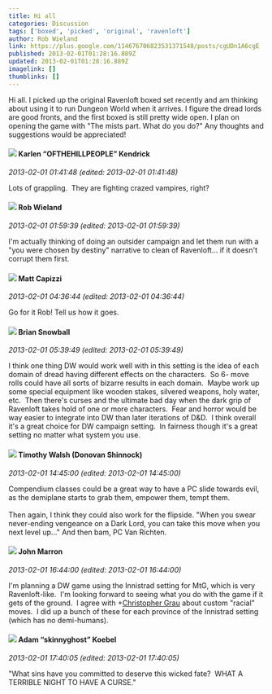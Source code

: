 ```yaml
---
title: Hi all
categories: Discussion
tags: ['boxed', 'picked', 'original', 'ravenloft']
author: Rob Wieland
link: https://plus.google.com/114676706823531371548/posts/cgUDn1A6cgE
published: 2013-02-01T01:28:16.889Z
updated: 2013-02-01T01:28:16.889Z
imagelink: []
thumblinks: []
---
```


Hi all. I picked up the original Ravenloft boxed set recently and am thinking about using it to run Dungeon World when it arrives. I figure the dread lords are good fronts, and the first boxed is still pretty wide open. I plan on opening the game with &quot;The mists part. What do you do?&quot; Any thoughts and suggestions would be appreciated!
<div id='comment z13ns5koexbezjeap04cdtzqcvy5tjfhh3k'>
  <h4><img src='{{site.baseurl}}//images/avatars/108408137525442565511_photo.jpg'> Karlen “OFTHEHILLPEOPLE” Kendrick</h4>
      <p><cite>2013-02-01 01:41:48 (edited: 2013-02-01 01:41:48)</cite></p>
        <p>Lots of grappling.  They are fighting crazed vampires, right?</p>
</div>
        

<div id='comment z13ns5koexbezjeap04cdtzqcvy5tjfhh3k'>
  <h4><img src='{{site.baseurl}}//images/avatars/114676706823531371548_photo.jpg'> Rob Wieland</h4>
      <p><cite>2013-02-01 01:59:39 (edited: 2013-02-01 01:59:39)</cite></p>
        <p>I&#39;m actually thinking of doing an outsider campaign and let them run with a &quot;you were chosen by destiny&quot; narrative to clean of Ravenloft... if it doesn&#39;t corrupt them first.</p>
</div>
        

<div id='comment z13ns5koexbezjeap04cdtzqcvy5tjfhh3k'>
  <h4><img src='{{site.baseurl}}//images/avatars/105178354091874464690_photo.jpg'> Matt Capizzi</h4>
      <p><cite>2013-02-01 04:36:44 (edited: 2013-02-01 04:36:44)</cite></p>
        <p>Go for it Rob! Tell us how it goes.</p>
</div>
        

<div id='comment z13ns5koexbezjeap04cdtzqcvy5tjfhh3k'>
  <h4><img src='{{site.baseurl}}//images/avatars/114779684781546550008_photo.jpg'> Brian Snowball</h4>
      <p><cite>2013-02-01 05:39:49 (edited: 2013-02-01 05:39:49)</cite></p>
        <p>I think one thing DW would work well with in this setting is the idea of each domain of dread having different effects on the characters.  So 6- move rolls could have all sorts of bizarre results in each domain.  Maybe work up some special equipment like wooden stakes, silvered weapons, holy water, etc.  Then there&#39;s curses and the ultimate bad day when the dark grip of Ravenloft takes hold of one or more characters.  Fear and horror would be way easier to integrate into DW than later iterations of D&amp;D.  I think overall it&#39;s a great choice for DW campaign setting.  In fairness though it&#39;s a great setting no matter what system you use.</p>
</div>
        

<div id='comment z13ns5koexbezjeap04cdtzqcvy5tjfhh3k'>
  <h4><img src='{{site.baseurl}}//images/avatars/115406093886601460184_photo.jpg'> Timothy Walsh (Donovan Shinnock)</h4>
      <p><cite>2013-02-01 14:45:00 (edited: 2013-02-01 14:45:00)</cite></p>
        <p>Compendium classes could be a great way to have a PC slide towards evil, as the demiplane starts to grab them, empower them, tempt them.<br /><br />Then again, I think they could also work for the flipside. &quot;When you swear never-ending vengeance on a Dark Lord, you can take this move when you next level up...&quot; And then bam, PC Van Richten.</p>
</div>
        

<div id='comment z13ns5koexbezjeap04cdtzqcvy5tjfhh3k'>
  <h4><img src='{{site.baseurl}}//images/avatars/100795039225888518108_photo.jpg'> John Marron</h4>
      <p><cite>2013-02-01 16:44:00 (edited: 2013-02-01 16:44:00)</cite></p>
        <p>I&#39;m planning a DW game using the Innistrad setting for MtG, which is very Ravenloft-like.  I&#39;m looking forward to seeing what you do with the game if it gets of the ground.  I agree with <span class="proflinkWrapper"><span class="proflinkPrefix">+</span><a class="proflink" href="https://plus.google.com/102261490936959010242" oid="102261490936959010242">Christopher Grau</a></span> about custom &quot;racial&quot; moves.  I did up a bunch of these for each province of the Innistrad setting (which has no demi-humans).</p>
</div>
        

<div id='comment z13ns5koexbezjeap04cdtzqcvy5tjfhh3k'>
  <h4><img src='{{site.baseurl}}//images/avatars/112484087750169360510_photo.jpg'> Adam “skinnyghost” Koebel</h4>
      <p><cite>2013-02-01 17:40:05 (edited: 2013-02-01 17:40:05)</cite></p>
        <p>&quot;What sins have you committed to deserve this wicked fate?  WHAT A TERRIBLE NIGHT TO HAVE A CURSE.&quot;</p>
</div>
        